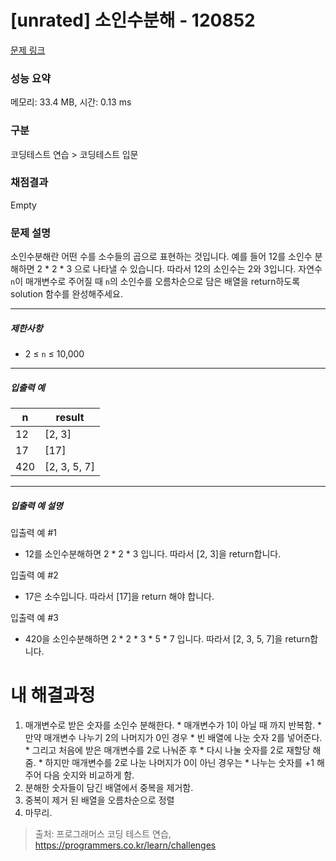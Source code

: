 # [unrated] 소인수분해 - 120852 

[문제 링크](https://school.programmers.co.kr/learn/courses/30/lessons/120852) 

### 성능 요약

메모리: 33.4 MB, 시간: 0.13 ms

### 구분

코딩테스트 연습 > 코딩테스트 입문

### 채점결과

Empty

### 문제 설명

<p>소인수분해란 어떤 수를 소수들의 곱으로 표현하는 것입니다. 예를 들어 12를 소인수 분해하면 2 * 2 * 3 으로 나타낼 수 있습니다. 따라서 12의 소인수는 2와 3입니다. 자연수 <code>n</code>이 매개변수로 주어질 때 <code>n</code>의 소인수를 오름차순으로 담은 배열을 return하도록 solution 함수를 완성해주세요.</p>

<hr>

<h5>제한사항</h5>

<ul>
<li>2 ≤ <code>n</code> ≤ 10,000</li>
</ul>

<hr>

<h5>입출력 예</h5>
<table class="table">
        <thead><tr>
<th>n</th>
<th>result</th>
</tr>
</thead>
        <tbody><tr>
<td>12</td>
<td>[2, 3]</td>
</tr>
<tr>
<td>17</td>
<td>[17]</td>
</tr>
<tr>
<td>420</td>
<td>[2, 3, 5, 7]</td>
</tr>
</tbody>
      </table>
<hr>

<h5>입출력 예 설명</h5>

<p>입출력 예 #1</p>

<ul>
<li>12를 소인수분해하면 2 * 2 * 3 입니다. 따라서 [2, 3]을 return합니다.</li>
</ul>

<p>입출력 예 #2</p>

<ul>
<li>17은 소수입니다. 따라서 [17]을 return 해야 합니다.</li>
</ul>

<p>입출력 예 #3</p>

<ul>
<li>420을 소인수분해하면 2 * 2 * 3 * 5 * 7 입니다. 따라서 [2, 3, 5, 7]을 return합니다.</li>
</ul>

# 내 해결과정
1. 매개변수로 받은 숫자를 소인수 분해한다.
        * 매개변수가 1이 아닐 때 까지 반복함.
        * 만약 매개변수 나누기 2의 나머지가 0인 경우
        * 빈 배열에 나눈 숫자 2를 넣어준다. 
        * 그리고 처음에 받은 매개변수를 2로 나눠준 후 
        * 다시 나눌 숫자를 2로 재할당 해줌.
        * 하지만 매개변수를 2로 나눈 나머지가 0이 아닌 경우는
        * 나누는 숫자를 +1 해주어 다음 숫지와 비교하게 함.
2. 분해한 숫자들이 담긴 배열에서 중복을 제거함.
3. 중복이 제거 된 배열을 오름차순으로 정렬
4. 마무리.


> 출처: 프로그래머스 코딩 테스트 연습, https://programmers.co.kr/learn/challenges
